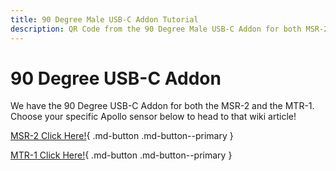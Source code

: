 ```yaml
---
title: 90 Degree Male USB-C Addon Tutorial
description: QR Code from the 90 Degree Male USB-C Addon for both MSR-2 and MTR-1 points here
---
```

# 90 Degree USB-C Addon

We have the 90 Degree USB-C Addon for both the MSR-2 and the MTR-1. Choose your specific Apollo sensor below to head to that wiki article!

[MSR-2 Click Here!](https://wiki.apolloautomation.com/products/msr2/addons/adding-90-degree-usb-c-to-msr-2/){       .md-button .md-button--primary }

[MTR-1 Click Here!](https://wiki.apolloautomation.com/products/mtr1/addons/adding-90-degree-usb-c-to-mtr-1/){    .md-button .md-button--primary }